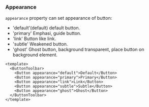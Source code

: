 ### Appearance

`appearance` property can set appearance of button:

- 'default'(default) default button.
- 'primary' Emphasi, guide button.
- 'link' Button like link.
- 'subtle' Weakened button.
- 'ghost' Ghost button, background transparent, place button on background element.

<!--start-code-->

```vue
<template>
  <ButtonToolbar>
    <Button appearance="default">Default</Button>
    <Button appearance="primary">Primary</Button>
    <Button appearance="link">Link</Button>
    <Button appearance="subtle">Subtle</Button>
    <Button appearance="ghost">Ghost</Button>
  </ButtonToolbar>
</template>
```

<!--end-code-->
